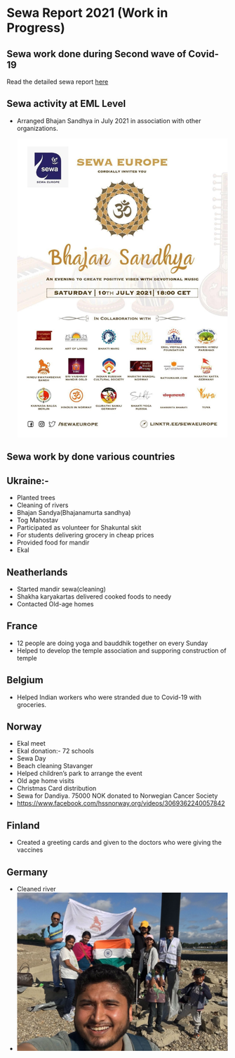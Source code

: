 
# Sewa Report 2021 (Work in Progress)

## Sewa work done during Second wave of Covid-19
Read the detailed sewa report [here](./Seva%20Europe%20Covid%20Report%20(2).pdf) 

## Sewa activity at EML Level
- Arranged Bhajan Sandhya in July 2021 in association with other organizations.

  ![](img/Bhajan%20Sandhya.jpg) 

## Sewa work by done various countries

## Ukraine:-
- Planted trees
- Cleaning of rivers
- Bhajan Sandya(Bhajanamurta sandhya)
- Tog Mahostav
- Participated as volunteer for Shakuntal skit
- For students delivering grocery in cheap prices
- Provided food for mandir
- Ekal

## Neatherlands
- Started mandir sewa(cleaning)
- Shakha karyakartas delivered cooked foods to needy
- Contacted Old-age homes

## France
- 12 people are doing yoga and bauddhik together on every Sunday
- Helped to develop the temple association and supporing construction of temple

## Belgium
- Helped Indian workers who were stranded due to Covid-19 with groceries.

## Norway
- Ekal meet
- Ekal donation:- 72 schools
- Sewa Day
- Beach cleaning Stavanger
- Helped children’s park to arrange the event
- Old age home visits
- Christmas Card distribution
- Sewa for Dandiya. 75000 NOK donated to Norwegian Cancer Society
-  https://www.facebook.com/hssnorway.org/videos/3069362240057842

## Finland
- Created a greeting cards and given to the doctors who were giving the vaccines

## Germany
- Cleaned river
- ![](img/RV3.jpg)  



               


